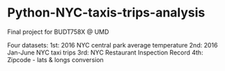 # Python-NYC-taxis-trips-analysis
Final project for BUDT758X @ UMD

Four datasets:
1st: 2016 NYC central park average temperature
2nd: 2016 Jan-June NYC taxi trips 
3rd: NYC Restaurant Inspection Record
4th: Zipcode - lats & longs conversion
